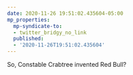 ```yaml
---
date: 2020-11-26 19:51:02.435604-05:00
mp_properties:
  mp-syndicate-to:
  - twitter_bridgy_no_link
  published:
  - '2020-11-26T19:51:02.435604'
---
```


So, Constable Crabtree invented Red Bull?